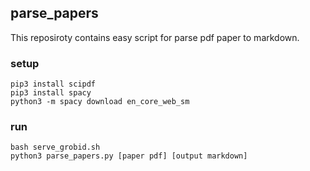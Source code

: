 ## parse_papers

This reposiroty contains easy script for parse pdf paper to markdown.

### setup

```shell
pip3 install scipdf
pip3 install spacy
python3 -m spacy download en_core_web_sm
```


### run

```shell
bash serve_grobid.sh
python3 parse_papers.py [paper pdf] [output markdown]
```
